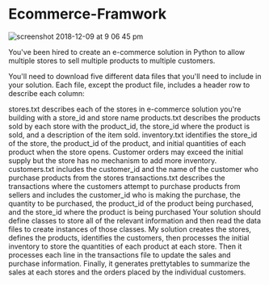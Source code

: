 # Ecommerce-Framwork
![screenshot 2018-12-09 at 9 06 45 pm](https://user-images.githubusercontent.com/43662680/50105411-9e40a800-01fa-11e9-9296-fe7c6f584c56.png)

You've been hired to create an e-commerce solution in Python to allow multiple stores to sell multiple products to multiple customers.   

You'll need to download five different data files that you'll need to include in your solution.  Each file, except the product file,  includes a header row to describe each column:

stores.txt describes each of the stores in e-commerce solution you're building with a store_id and store name
products.txt describes the products sold by each store with the product_id, the store_id where the product is sold, and a description of the item sold.
inventory.txt identifies the store_id of the store, the product_id of the product, and initial quantities of each product when the store opens.  Customer orders may exceed the initial supply but the store has no mechanism to add more inventory. 
customers.txt includes the customer_id and the name of the customer who purchase products from the stores
transactions.txt describes the transactions where the customers attempt to purchase products from sellers and includes the customer_id who is making the purchase, the quantity to be purchased, the product_id of the product being purchased, and the store_id where the product is being purchased
Your solution should define classes to store all of the relevant information and then read the data files to create instances of those classes.  My solution creates the stores, defines the products, identifies the customers, then processes the initial inventory to store the quantities of each product at each store.  Then it processes each line in the transactions file to update the sales and purchase information.  Finally, it generates prettytables to summarize the sales at each stores and the orders placed by the individual customers.  
